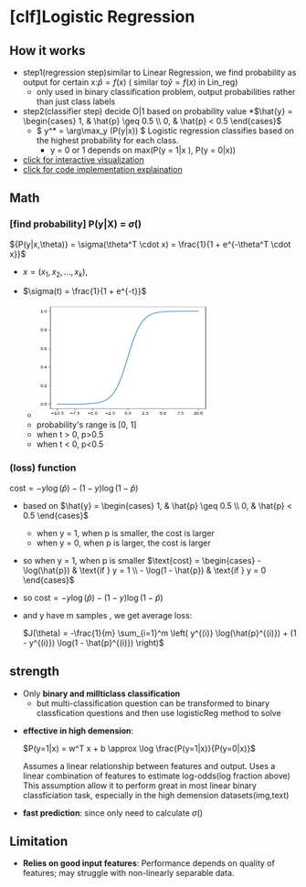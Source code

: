 # [clf]Logistic Regression
## How it works
* step1(regression step)similar to Linear Regression, we find probability as output for certain x:$\widehat{p} = f(x)$ ( similar to$\widehat{y} = f(x)$ in Lin_reg)
  * only used in binary classification problem, output probabilities rather than just class labels
* step2(classifier step) decide O|1 based on probability value 
  *$\hat{y} = 
    \begin{cases} 
    1, & \hat{p} \geq 0.5 \\ 
    0, & \hat{p} < 0.5 
    \end{cases}$
  - $
  y^* = \arg\max_y (P(y|x))
  $
  Logistic regression classifies based on the highest probability for each class.
    * y = 0 or 1 depends on max(P(y = 1|x ), P(y = 0|x))
* [click for interactive visualization](https://mlu-explain.github.io/logistic-regression/)
* [click for code implementation explaination](https://bio304-class.github.io/bio304-fall2017/logistic-regression.html)


## Math
### [find probability] P(y|X) = $\sigma()$ 
${P(y|x,\theta)} = \sigma(\theta^T \cdot x) = \frac{1}{1 + e^{-\theta^T \cdot x}}$
* $x = (x_1,x_2,...,x_k)$, 
  
* $\sigma(t) = \frac{1}{1 + e^{-t}}$ 
    * <img src="../assets/logisticReg/sigmoidFunc.png" width="300" height="200">
    * probability's range is [0, 1]
    * when t > 0, p>0.5
    * when t < 0, p<0.5
### (loss) function
$\text{cost} = -y\log(\hat{p})-(1-y)\log(1 - \hat{p})$
* based on $\hat{y} = 
    \begin{cases} 
    1, & \hat{p} \geq 0.5 \\ 
    0, & \hat{p} < 0.5 
    \end{cases}$ 
    * when y = 1, when p is smaller, the cost is larger
    * when y = 0, when p is larger, the cost is larger
* so when y = 1, when p is smaller 
$\text{cost} = \begin{cases} - \log(\hat{p}) & \text{if } y = 1 \\ - \log(1 - \hat{p}) & \text{if } y = 0 \end{cases}$
* so $\text{cost} = -y\log(\hat{p})-(1-y)\log(1 - \hat{p})$
* and y have m samples , we get average loss: 
  
     $J(\theta) = -\frac{1}{m} \sum_{i=1}^m \left( y^{(i)} \log(\hat{p}^{(i)}) + (1 - y^{(i)}) \log(1 - \hat{p}^{(i)}) \right)$

## strength 
* Only **binary and millticlass classification**
  * but multi-classification question can be transformed to binary classfication questions and then use logisticReg method to solve

- **effective in high demension**: 
  
   $P(y=1|x) = w^T x + b \approx \log \frac{P(y=1|x)}{P(y=0|x)}$

  Assumes a linear relationship between features and output. Uses a linear combination of features to estimate log-odds(log fraction above)
  This assumption allow it to perform great in most linear binary classficiation task, especially in the high demension datasets(img,text)
- **fast prediction**: since only need to calculate $\sigma()$
## Limitation
- **Relies on good input features**: Performance depends on quality of features; may struggle with non-linearly separable data. 

